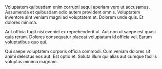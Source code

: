 Voluptatem quibusdam enim corrupti sequi aperiam vero ut accusamus. Assumenda et quibusdam odio autem provident omnis. Voluptatem inventore sint veniam magni ad voluptatem et. Dolorem unde quis. Et dolores minima.
 Aut officia fugit nisi eveniet ex reprehenderit ut. Aut non ut saepe est quasi quia rerum. Dolores consequatur placeat voluptatum id officia vel. Earum voluptatibus quo qui.
 Qui saepe voluptatem corporis officia commodi. Cum veniam dolores sit animi delectus eos aut. Est optio et. Soluta illum qui alias aut cumque facilis voluptas minima magnam.